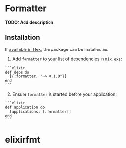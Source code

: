# Formatter

**TODO: Add description**

## Installation

If [available in Hex](https://hex.pm/docs/publish), the package can be installed as:

  1. Add `formatter` to your list of dependencies in `mix.exs`:

    ```elixir
    def deps do
      [{:formatter, "~> 0.1.0"}]
    end
    ```

  2. Ensure `formatter` is started before your application:

    ```elixir
    def application do
      [applications: [:formatter]]
    end
    ```

# elixirfmt
